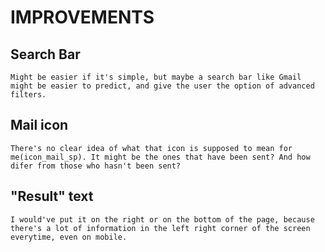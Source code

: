 # IMPROVEMENTS

## Search Bar

```
Might be easier if it's simple, but maybe a search bar like Gmail might be easier to predict, and give the user the option of advanced filters.
```

## Mail icon

```
There's no clear idea of what that icon is supposed to mean for me(icon_mail_sp). It might be the ones that have been sent? And how difer from those who hasn't been sent?
```

## "Result" text

```
I would've put it on the right or on the bottom of the page, because there's a lot of information in the left right corner of the screen everytime, even on mobile.
```
